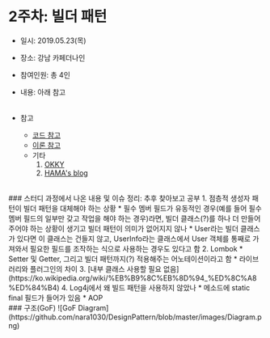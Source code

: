 2주차: 빌더 패턴
===========
* 일시: 2019.05.23(목)
* 장소: 강남 카페더나인
* 참여인원: 총 4인
* 내용: 아래 참고
</br></br>

* 참고
	* [코드 참고](https://plposer.tistory.com/62)
	* [이론 참고](https://johngrib.github.io/wiki/builder-pattern/)
	* 기타
		1. [OKKY](https://okky.kr/article/396206)
		2. [HAMA's blog](https://hamait.tistory.com/847)
</br>
### 스터디 과정에서 나온 내용 및 이슈 정리: 추후 찾아보고 공부
	1. 점층적 생성자 패턴이 빌더 패턴을 대체해야 하는 상황
		* 필수 멤버 필드가 유동적인 경우(예를 들어 필수 멤버 필드의 일부만 갖고 작업을 해야 하는 경우)라면,  
		  빌더 클래스(?)를 하나 더 만들어주어야 하는 상황이 생기고 빌더 패턴이 의미가 없어지지 않나
		* User라는 빌더 클래스가 있다면 이 클래스는 건들지 않고,
		  UserInfo라는 클래스에서 User 객체를 통째로 가져와서 필요한 필드를 조작하는 식으로 사용하는 경우도 있다고 함  
	2. Lombok
		* Setter 및 Getter, 그리고 빌더 패턴까지(?) 적용해주는 어노테이션이라고 함
		* 라이브러리와 플러그인의 차이
	3. [내부 클래스 사용할 필요 없음](https://ko.wikipedia.org/wiki/%EB%B9%8C%EB%8D%94_%ED%8C%A8%ED%84%B4)
	4. Log4j에서 왜 빌드 패턴을 사용하지 않았나
		* 메소드에 static final 필드가 들어가 있음
		* AOP
</br>
### 구조(GoF)
![GoF Diagram](https://github.com/nara1030/DesignPattern/blob/master/images/Diagram.png)